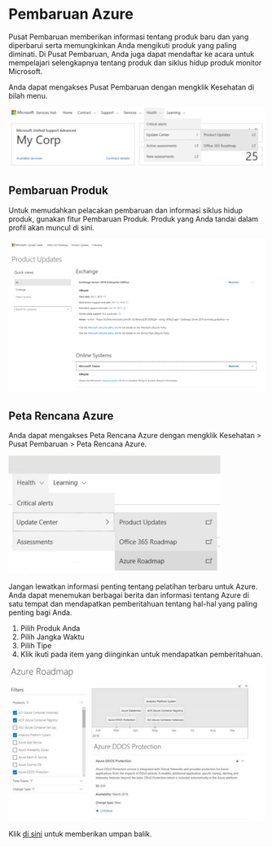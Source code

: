# <a name="azure-updates"></a>Pembaruan Azure

Pusat Pembaruan memberikan informasi tentang produk baru dan yang diperbarui serta memungkinkan Anda mengikuti produk yang paling diminati. Di Pusat Pembaruan, Anda juga dapat mendaftar ke acara untuk mempelajari selengkapnya tentang produk dan siklus hidup produk monitor Microsoft.

Anda dapat mengakses Pusat Pembaruan dengan mengklik Kesehatan di bilah menu.

![Gambar Pusat Pembaruan KB Kesehatan 1](health-kb-updatecenter1.png)

## <a name="product-updates"></a>Pembaruan Produk

Untuk memudahkan pelacakan pembaruan dan informasi siklus hidup produk, gunakan fitur Pembaruan Produk. Produk yang Anda tandai dalam profil akan muncul di sini.

![Gambar Pusat Pembaruan KB Kesehatan 6](health-kb-updatecenter6.png)

## <a name="azure-roadmap"></a>Peta Rencana Azure

Anda dapat mengakses Peta Rencana Azure dengan mengklik Kesehatan \> Pusat Pembaruan \> Peta Rencana Azure.  

![Gambar Pusat Pembaruan KB Kesehatan 7](health-kb-updatecenter7.png)

Jangan lewatkan informasi penting tentang pelatihan terbaru untuk Azure. Anda dapat menemukan berbagai berita dan informasi tentang Azure di satu tempat dan mendapatkan pemberitahuan tentang hal-hal yang paling penting bagi Anda. 

1. Pilih Produk Anda
2. Pilih Jangka Waktu
3. Pilih Tipe
4. Klik ikuti pada item yang diinginkan untuk mendapatkan pemberitahuan.

![Gambar Pusat Pembaruan KB Kesehatan 8](health-kb-updatecenter8.png)



Klik <a href="mailto:SHub_Feedback_RC@Microsoft.com?subject=Resource%20Center%20Feedback%3A%20%3CInsert%20feedback%20topic%3E%3E&amp;body=%3C%3Cplease%20submit%20your%20feedback%20with%20enough%20detail%20on%20the%20problem%2C%20reproduction%20steps%20and%20what%20you%20desire%20to%20happen%3E%3E" target="_blank">di sini</a> untuk memberikan umpan balik.
